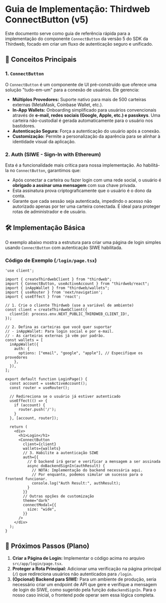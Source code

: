 # Guia de Implementação: Thirdweb ConnectButton (v5)

Este documento serve como guia de referência rápida para a implementação do componente `ConnectButton` da versão 5 do SDK da Thirdweb, focado em criar um fluxo de autenticação seguro e unificado.

## 🔑 Conceitos Principais

### 1. `ConnectButton`
O `ConnectButton` é um componente de UI pré-construído que oferece uma solução "tudo-em-um" para a conexão de usuários. Ele gerencia:
- **Múltiplos Provedores:** Suporte nativo para mais de 500 carteiras externas (MetaMask, Coinbase Wallet, etc.).
- **In-App Wallets:** Onboarding simplificado para usuários convencionais através de **e-mail, redes sociais (Google, Apple, etc.) e passkeys**. Uma carteira não-custodial é gerada automaticamente para o usuário nos bastidores.
- **Autenticação Segura:** Força a autenticação do usuário após a conexão.
- **Customização:** Permite a personalização da aparência para se alinhar à identidade visual da aplicação.

### 2. Auth (SIWE - Sign-In with Ethereum)
Esta é a funcionalidade mais crítica para nossa implementação. Ao habilitá-la no `ConnectButton`, garantimos que:
- Após conectar a carteira ou fazer login com uma rede social, o usuário é **obrigado a assinar uma mensagem** com sua chave privada.
- Esta assinatura prova criptograficamente que o usuário é o dono da conta.
- Garante que cada sessão seja autenticada, impedindo o acesso não autorizado apenas por ter uma carteira conectada. É ideal para proteger rotas de administrador e de usuário.

## 🛠️ Implementação Básica

O exemplo abaixo mostra a estrutura para criar uma página de login simples usando `ConnectButton` com autenticação SIWE habilitada.

### Código de Exemplo (`/login/page.tsx`)

```tsx
'use client';

import { createThirdwebClient } from "thirdweb";
import { ConnectButton, useActiveAccount } from "thirdweb/react";
import { inAppWallet } from "thirdweb/wallets";
import { useRouter } from 'next/navigation';
import { useEffect } from 'react';

// 1. Crie o cliente Thirdweb (use a variável de ambiente)
const client = createThirdwebClient({
  clientId: process.env.NEXT_PUBLIC_THIRDWEB_CLIENT_ID!,
});

// 2. Defina as carteiras que você quer suportar
// - inAppWallet: Para login social e por e-mail.
// - As carteiras externas já vêm por padrão.
const wallets = [
  inAppWallet({
    auth: {
      options: ["email", "google", "apple"], // Especifique os provedores
    },
  }),
];

export default function LoginPage() {
  const account = useActiveAccount();
  const router = useRouter();

  // Redireciona se o usuário já estiver autenticado
  useEffect(() => {
    if (account) {
      router.push('/');
    }
  }, [account, router]);

  return (
    <div>
      <h1>Login</h1>
      <ConnectButton
        client={client}
        wallets={wallets}
        // 3. Habilite a autenticação SIWE
        auth={{
          // O backend irá gerar e verificar a mensagem a ser assinada
          async doBackendSignIn(authResult) {
            // NOTA: Implementação do backend necessária aqui.
            // Por enquanto, podemos simular um sucesso para o frontend funcionar.
            console.log("Auth Result:", authResult);
          }
        }}
        // Outras opções de customização
        theme="dark"
        connectModal={{
          size: "wide",
        }}
      />
    </div>
  );
}
```

## 🔗 Próximos Passos (Plano)

1.  **Criar a Página de Login:** Implementar o código acima no arquivo `src/app/login/page.tsx`.
2.  **Proteger a Rota Principal:** Adicionar uma verificação na página principal (`/`) que redireciona usuários não autenticados para `/login`.
3.  **(Opcional) Backend para SIWE:** Para um ambiente de produção, seria necessário criar um endpoint de API que gere e verifique a mensagem de login do SIWE, como sugerido pela função `doBackendSignIn`. Para o nosso caso inicial, o frontend pode operar sem essa lógica completa. 